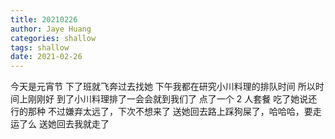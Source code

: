 ```yaml
---
title: 20210226
author: Jaye Huang
categories: shallow
tags: shallow
date: 2021-02-26
---
```


今天是元宵节
下了班就飞奔过去找她
下午我都在研究小川料理的排队时间
所以时间上刚刚好
到了小川料理排了一会会就到我们了
点了一个 2 人套餐
吃了她说还行的那种
不过嫌弃太远了，下次不想来了
送她回去路上踩狗屎了，哈哈哈，要走运了么
送她回去我就走了

